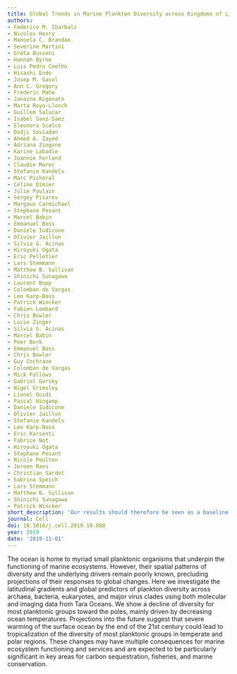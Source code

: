 ```yaml
---
title: Global Trends in Marine Plankton Diversity across Kingdoms of Life
authors:
- Federico M. Ibarbalz
- Nicolas Henry
- Manoela C. Brandao
- Severine Martini
- Greta Busseni
- Hannah Byrne
- Luis Pedro Coelho
- Hisashi Endo
- Josep M. Gasol
- Ann C. Gregory
- Frederic Mahe
- Janaina Rigonato
- Marta Royo-Llonch
- Guillem Salazar
- Isabel Sanz-Saez
- Eleonora Scalco
- Dodji Soviadan
- Ahmed A. Zayed
- Adriana Zingone
- Karine Labadie
- Joannie Ferland
- Claudie Marec
- Stefanie Kandels
- Marc Picheral
- Celine Dimier
- Julie Poulain
- Sergey Pisarev
- Margaux Carmichael
- Stephane Pesant
- Marcel Babin
- Emmanuel Boss
- Daniele Iudicone
- Olivier Jaillon
- Silvia G. Acinas
- Hiroyuki Ogata
- Eric Pelletier
- Lars Stemmann
- Matthew B. Sullivan
- Shinichi Sunagawa
- Laurent Bopp
- Colomban de Vargas
- Lee Karp-Boss
- Patrick Wincker
- Fabien Lombard
- Chris Bowler
- Lucie Zinger
- Silvia G. Acinas
- Marcel Babin
- Peer Bork
- Emmanuel Boss
- Chris Bowler
- Guy Cochrane
- Colomban de Vargas
- Mick Follows
- Gabriel Gorsky
- Nigel Grimsley
- Lionel Guidi
- Pascal Hingamp
- Daniele Iudicone
- Olivier Jaillon
- Stefanie Kandels
- Lee Karp-Boss
- Eric Karsenti
- Fabrice Not
- Hiroyuki Ogata
- Stephane Pesant
- Nicole Poulton
- Jeroen Raes
- Christian Sardet
- Sabrina Speich
- Lars Stemmann
- Matthew B. Sullivan
- Shinichi Sunagawa
- Patrick Wincker
short_description: 'Our results should therefore be seen as a baseline and a framework for testing new hypotheses about changes in diversity within the whole plankton community across the global ocean, identifying the most vulnerable areas, and to better appreciate and anticipate functional and socio-economic consequences.'
journal: Cell
doi: 10.1016/j.cell.2019.10.008
year: 2019
date: '2019-11-01'
---
```


The ocean is home to myriad small planktonic organisms that underpin the functioning of marine ecosystems. However, their spatial patterns of diversity and the underlying drivers remain poorly known, precluding projections of their responses to global changes. Here we investigate the latitudinal gradients and global predictors of plankton diversity across archaea, bacteria, eukaryotes, and major virus clades using both molecular and imaging data from Tara Oceans. We show a decline of diversity for most planktonic groups toward the poles, mainly driven by decreasing ocean temperatures. Projections into the future suggest that severe warming of the surface ocean by the end of the 21st century could lead to tropicalization of the diversity of most planktonic groups in temperate and polar regions. These changes may have multiple consequences for marine ecosystem functioning and services and are expected to be particularly significant in key areas for carbon sequestration, fisheries, and marine conservation.
